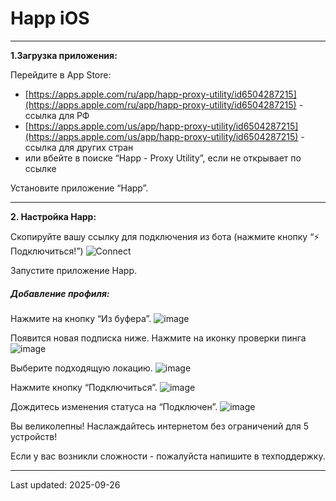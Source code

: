 # Happ iOS
------------


**1.Загрузка приложения:**

Перейдите в App Store:
- [https://apps.apple.com/ru/app/happ-proxy-utility/id6504287215](https://apps.apple.com/ru/app/happ-proxy-utility/id6504287215) - ссылка для РФ
- [https://apps.apple.com/us/app/happ-proxy-utility/id6504287215](https://apps.apple.com/us/app/happ-proxy-utility/id6504287215) - ссылка для других стран
- или вбейте в поиске “Happ - Proxy Utility”, если не открывает по ссылке

Установите приложение “Happ”.

------------
**2. Настройка Happ:**

Скопируйте вашу ссылку для подключения из бота (нажмите кнопку “⚡️ Подключиться!”)
![Connect](https://raw.githubusercontent.com/skypathv/happ/main/images/common/status.png)

Запустите приложение Happ.

##### Добавление профиля:

Нажмите на кнопку “Из буфера”.
![image](https://raw.githubusercontent.com/skypathv/happ/main/images/ios-macos-android/happ/clipboard.PNG)

Появится новая подписка ниже. Нажмите на иконку проверки пинга
![image](https://raw.githubusercontent.com/skypathv/happ/main/images/ios-macos-android/happ/ping.PNG)

Выберите подходящую локацию.
![image](https://raw.githubusercontent.com/skypathv/happ/main/images/ios-macos-android/happ/ping_out.PNG)

Нажмите кнопку “Подключиться”.
![image](https://raw.githubusercontent.com/skypathv/happ/main/images/ios-macos-android/happ/connect.PNG)

Дождитесь изменения статуса на “Подключен”.
![image](https://raw.githubusercontent.com/skypathv/happ/main/images/ios-macos-android/happ/connected.PNG)

Вы великолепны! Наслаждайтесь интернетом без ограничений для 5 устройств!

Если у вас возникли сложности - пожалуйста напишите в техподдержку.




-----------
Last updated: 2025-09-26 
